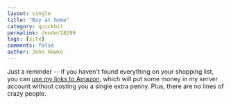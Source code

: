 ```yaml
---
layout: single 
title: "Buy at home" 
category: quickbit
permalink: /node/28299
tags: [site] 
comments: false 
author: John Hawks 
---
```


Just a reminder -- if you haven't found everything on your shopping list, you can <a href="http://www.amazon.com/?_encoding=UTF8&tag=johnhawksanth-20&linkCode=ur2&camp=1789&creative=390957">use my links to Amazon</a>, which will put some money in my server account without costing you a single extra penny. Plus, there are no lines of crazy people. 


